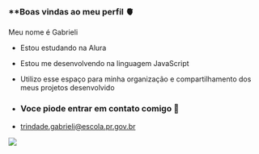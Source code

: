### **Boas vindas ao meu perfil 🫀

Meu nome é Gabrieli

- Estou estudando na Alura
- Estou me desenvolvendo na linguagem JavaScript
- Utilizo esse espaço para minha organização e compartilhamento dos meus projetos desenvolvido

- ### Voce piode entrar em contato comigo 🌻

- trindade.gabrieli@escola.pr.gov.br

![](https://media1.tenor.com/m/R-RiAplyVp0AAAAC/im-not-okay-rafe-cameron.gif)

